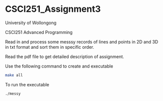 # CSCI251_Assignment3
 University of Wollongong

 CSCI251 Advanced Programming

Read in and process some messsy records of lines and points in 2D and 3D in txt format and sort them in specific order.

Read the pdf file to get detailed description of assignment.

Use the following command to create and executable
```bash
make all
```
To run the executable 
```bash
./messy
```